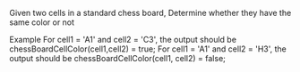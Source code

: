 Given two cells in a standard chess board, Determine whether they have the same color or not

Example
For cell1 = 'A1' and cell2 = 'C3', the output should be chessBoardCellColor(cell1,cell2) = true;
For cell1 = 'A1' and cell2 = 'H3', the output should be chessBoardCellColor(cell1, cell2) = false;
